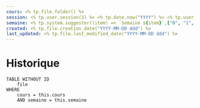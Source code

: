 ```yaml
---
cours: <% tp.file.folder() %>
session: <% tp.user.session(3) %> <% tp.date.now("YYYY") %> <% tp.user.templaterExternder %>
semaine: <% tp.system.suggester((item) => `Semaine ${item}`,["0", "1", "2", "3", "4", "5", "6", "7", "8", "9", "10", "11", "12", "13", "14", "15", "16"]) %>
created: <% tp.file.creation_date("YYYY-MM-DD ddd") %>
last_updated: <% tp.file.last_modified_date("YYYY-MM-DD ddd") %>
---
```

# Historique
```dataview
TABLE WITHOUT ID
    file
WHERE 
	cours = this.cours
	AND semaine = this.semaine
```